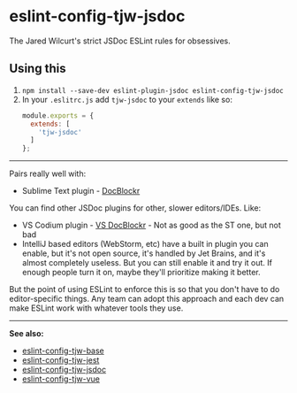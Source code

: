 # eslint-config-tjw-jsdoc

The Jared Wilcurt's strict JSDoc ESLint rules for obsessives.


## Using this

1. `npm install --save-dev eslint-plugin-jsdoc eslint-config-tjw-jsdoc`
1. In your `.eslitrc.js` add `tjw-jsdoc` to your `extends` like so:
    ```js
    module.exports = {
      extends: [
        'tjw-jsdoc'
      ]
    };
    ```

* * *

Pairs really well with:

* Sublime Text plugin - [DocBlockr](https://packagecontrol.io/packages/DocBlockr)

You can find other JSDoc plugins for other, slower editors/IDEs. Like:

* VS Codium plugin - [VS DocBlockr](https://github.com/jeremyvii/vs-docblockr) - Not as good as the ST one, but not bad
* IntelliJ based editors (WebStorm, etc) have a built in plugin you can enable, but it's not open source, it's handled by Jet Brains, and it's almost completely useless. But you can still enable it and try it out. If enough people turn it on, maybe they'll prioritize making it better.

But the point of using ESLint to enforce this is so that you don't have to do editor-specific things. Any team can adopt this approach and each dev can make ESLint work with whatever tools they use.

* * *

**See also:**

* [eslint-config-tjw-base](https://github.com/tjw-lint/eslint-config-tjw-base)
* [eslint-config-tjw-jest](https://github.com/tjw-lint/eslint-config-tjw-jest)
* [eslint-config-tjw-jsdoc](https://github.com/tjw-lint/eslint-config-tjw-jsdoc)
* [eslint-config-tjw-vue](https://github.com/tjw-lint/eslint-config-tjw-vue)
